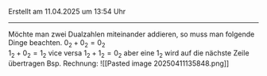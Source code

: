 Erstellt am 11.04.2025 um 13:54 Uhr

---
Möchte man zwei Dualzahlen miteinander addieren, so muss man folgende Dinge beachten. 
$0_2 + 0_2 = 0_2$   
$1_2 + 0_2 = 1_2$ vice versa
$1_2 + 1_2 = 0_2$ aber eine $1_2$ wird auf die nächste Zeile übertragen
Bsp. Rechnung:
![[Pasted image 20250411135848.png]]